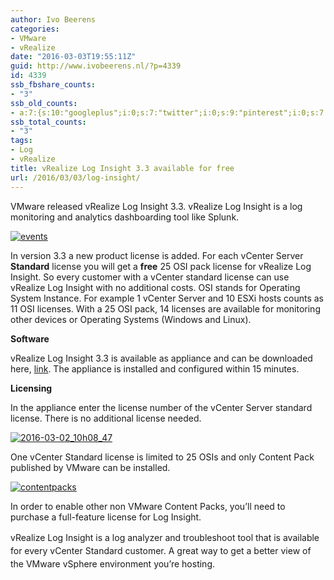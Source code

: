 ```yaml
---
author: Ivo Beerens
categories:
- VMware
- vRealize
date: "2016-03-03T19:55:11Z"
guid: http://www.ivobeerens.nl/?p=4339
id: 4339
ssb_fbshare_counts:
- "3"
ssb_old_counts:
- a:7:{s:10:"googleplus";i:0;s:7:"twitter";i:0;s:9:"pinterest";i:0;s:7:"fbshare";i:3;s:8:"linkedin";i:0;s:6:"reddit";i:0;s:6:"tumblr";i:0;}
ssb_total_counts:
- "3"
tags:
- Log
- vRealize
title: vRealize Log Insight 3.3 available for free
url: /2016/03/03/log-insight/
---
```


VMware released vRealize Log Insight 3.3. vRealize Log Insight is a log monitoring and analytics dashboarding tool like Splunk.

[![events](http://localhost/wp-content/uploads/2016/03/events-300x133.png)](http://localhost/wp-content/uploads/2016/03/events.png)

In version 3.3 a new product license is added. For each vCenter Server **Standard** license you will get a **free** 25 OSI pack license for vRealize Log Insight. So every customer with a vCenter standard license can use vRealize Log Insight with no additional costs. OSI stands for Operating System Instance. For example 1 vCenter Server and 10 ESXi hosts counts as 11 OSI licenses. With a 25 OSI pack, 14 licenses are available for monitoring other devices or Operating Systems (Windows and Linux).

**Software**

vRealize Log Insight 3.3 is available as appliance and can be downloaded here, [link](http://vmware.us7.list-manage.com/track/click?u=8883ed972be404bb0bec04558&id=3bca97b975&e=93105b0ed8). The appliance is installed and configured within 15 minutes.

**Licensing**

In the appliance enter the license number of the vCenter Server standard license. There is no additional license needed.

[![2016-03-02_10h08_47](http://localhost/wp-content/uploads/2016/03/2016-03-02_10h08_47-300x207.png)](http://localhost/wp-content/uploads/2016/03/2016-03-02_10h08_47.png)

One vCenter Standard license is limited to 25 OSIs and only Content Pack published by VMware can be installed.

[![contentpacks](http://localhost/wp-content/uploads/2016/03/contentpacks-300x150.png)](http://localhost/wp-content/uploads/2016/03/contentpacks.png)

In order to enable other non VMware Content Packs, you’ll need to purchase a full-feature license for Log Insight.

<span style="line-height: 1.5;">vRealize Log Insight is a log analyzer and troubleshoot tool that is available for every vCenter Standard customer. A great way to get a better view of the VMware vSphere environment you’re hosting.</span>
